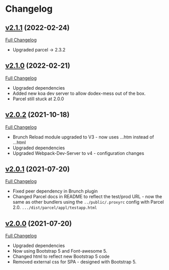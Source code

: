 # Changelog

## [v2.1.1](https://github.com/DaveO-Home/dodex/tree/v2.1.1) (2022-02-24)
[Full Changelog](https://github.com/DaveO-Home/embedded-acceptance-tests-react/compare/v2.1.0...v2.1.1)

* Upgraded parcel -> 2.3.2

## [v2.1.0](https://github.com/DaveO-Home/dodex/tree/v2.1.0) (2022-02-21)
[Full Changelog](https://github.com/DaveO-Home/embedded-acceptance-tests-react/compare/v2.0.2...v2.1.0)

* Upgraded dependencies
* Added new koa dev server to allow dodex-mess out of the box.
* Parcel still stuck at 2.0.0

## [v2.0.2](https://github.com/DaveO-Home/dodex/tree/v2.0.2) (2021-10-18)

[Full Changelog](https://github.com/DaveO-Home/embedded-acceptance-tests-react/compare/v2.0.1...v2.0.2)

* Brunch Reload module upgraded to V3 - now uses ...htm instead of ...html
* Upgraded dependencies
* Upgraded Webpack-Dev-Server to v4 - configuration changes

## [v2.0.1](https://github.com/DaveO-Home/dodex/tree/v2.0.1) (2021-07-20)

[Full Changelog](https://github.com/DaveO-Home/embedded-acceptance-tests-react/compare/v2.0.0...v2.0.1)

* Fixed peer dependency in Brunch plugin
* Changed Parcel docs in README to reflect the test/prod URL - now the same as other bundlers using the `../public/.proxyrc` config with Parcel 2.0. `.../dist/parcel/appl/testapp.html`

## [v2.0.0](https://github.com/DaveO-Home/dodex/tree/v2.0.0) (2021-07-20)

[Full Changelog](https://github.com/DaveO-Home/embedded-acceptance-tests-react/compare/v1.1.0...v2.0.0)

* Upgraded dependencies
* Now using Bootstrap 5 and Font-awesome 5.
* Changed html to reflect new Bootstrap 5 code
* Removed external css for SPA - designed with Bootstrap 5.
